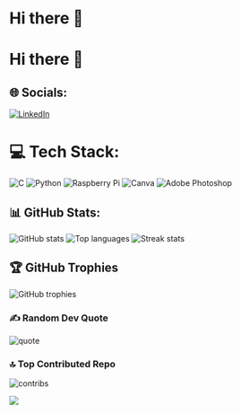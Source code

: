 # Hi there 👋
# Hi there 👋

## 🌐 Socials:
[![LinkedIn](https://img.shields.io/badge/LinkedIn-%230077B5.svg?logo=linkedin&logoColor=white)](https://www.linkedin.com/in/surya-kant-tiwari-0635b9250)

# 💻 Tech Stack:
![C](https://img.shields.io/badge/c-%2300599C.svg?style=flat&logo=c&logoColor=white) ![Python](https://img.shields.io/badge/python-3670A0?style=flat&logo=python&logoColor=ffdd54) ![Raspberry Pi](https://img.shields.io/badge/-Raspberry_Pi-C51A4A?style=flat&logo=Raspberry-Pi) ![Canva](https://img.shields.io/badge/Canva-%2300C4CC.svg?style=flat&logo=Canva&logoColor=white) ![Adobe Photoshop](https://img.shields.io/badge/adobe%20photoshop-%2331A8FF.svg?style=flat&logo=adobe%20photoshop&logoColor=white)

## 📊 GitHub Stats:
![GitHub stats](https://github-readme-stats.vercel.app/api?username=suryatiwari26&show_icons=true&theme=dark&hide_border=false&include_all_commits=true&count_private=false&cache_seconds=86400)
![Top languages](https://github-readme-stats.vercel.app/api/top-langs/?username=suryatiwari26&layout=compact&theme=dark&hide_border=false&cache_seconds=86400)
![Streak stats](https://nirzak-streak-stats.vercel.app/?user=suryatiwari26&theme=dark&hide_border=false&cache_seconds=86400)

## 🏆 GitHub Trophies
![GitHub trophies](https://github-profile-trophy.vercel.app/?username=suryatiwari26&theme=radical&no-frame=false&no-bg=true&margin-w=4)

### ✍️ Random Dev Quote
![quote](https://quotes-github-readme.vercel.app/api?type=horizontal&theme=radical)

### 🔝 Top Contributed Repo
![contribs](https://github-contributor-stats.vercel.app/api?username=suryatiwari26&limit=5&theme=dark&combine_all_yearly_contributions=true)

[![](https://visitcount.itsvg.in/api?id=suryatiwari26&icon=0&color=0)](https://visitcount.itsvg.in)
